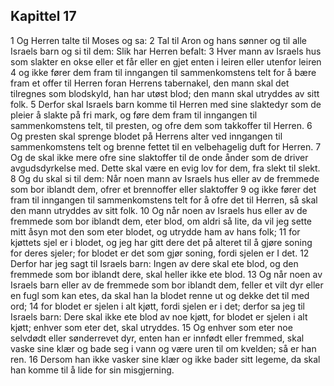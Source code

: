 ## Kapittel 17

1 Og Herren talte til Moses og sa:
2 Tal til Aron og hans sønner og til alle Israels barn og si til dem: Slik har Herren befalt:
3 Hver mann av Israels hus som slakter en okse eller et får eller en gjet enten i leiren eller utenfor leiren
4 og ikke fører dem fram til inngangen til sammenkomstens telt for å bære fram et offer til Herren foran Herrens tabernakel, den mann skal det tilregnes som blodskyld, han har utøst blod; den mann skal utryddes av sitt folk.
5 Derfor skal Israels barn komme til Herren med sine slaktedyr som de pleier å slakte på fri mark, og føre dem fram til inngangen til sammenkomstens telt, til presten, og ofre dem som takkoffer til Herren.
6 Og presten skal sprenge blodet på Herrens alter ved inngangen til sammenkomstens telt og brenne fettet til en velbehagelig duft for Herren.
7 Og de skal ikke mere ofre sine slaktoffer til de onde ånder som de driver avgudsdyrkelse med. Dette skal være en evig lov for dem, fra slekt til slekt.
8 Og du skal si til dem: Når noen mann av Israels hus eller av de fremmede som bor iblandt dem, ofrer et brennoffer eller slaktoffer
9 og ikke fører det fram til inngangen til sammenkomstens telt for å ofre det til Herren, så skal den mann utryddes av sitt folk.
10 Og når noen av Israels hus eller av de fremmede som bor iblandt dem, eter blod, om aldri så lite, da vil jeg sette mitt åsyn mot den som eter blodet, og utrydde ham av hans folk;
11 for kjøttets sjel er i blodet, og jeg har gitt dere det på alteret til å gjøre soning for deres sjeler; for blodet er det som gjør soning, fordi sjelen er I det.
12 Derfor har jeg sagt til Israels barn: Ingen av dere skal ete blod, og den fremmede som bor iblandt dere, skal heller ikke ete blod.
13 Og når noen av Israels barn eller av de fremmede som bor iblandt dem, feller et vilt dyr eller en fugl som kan etes, da skal han la blodet renne ut og dekke det til med ord;
14 for blodet er sjelen i alt kjøtt, fordi sjelen er i det; derfor sa jeg til Israels barn: Dere skal ikke ete blod av noe kjøtt, for blodet er sjelen i alt kjøtt; enhver som eter det, skal utryddes.
15 Og enhver som eter noe selvdødt eller sønderrevet dyr, enten han er innfødt eller fremmed, skal vaske sine klær og bade seg i vann og være uren til om kvelden; så er han ren.
16 Dersom han ikke vasker sine klær og ikke bader sitt legeme, da skal han komme til å lide for sin misgjerning.
